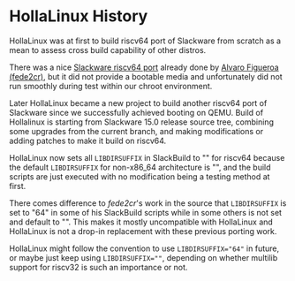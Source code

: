 # HollaLinux History

HollaLinux was at first to build riscv64 port of Slackware from scratch
as a mean to assess cross build capability of other distros.

There was a nice [Slackware riscv64 port](https://github.com/fede2cr/slackware_riscv)
already done by [Alvaro Figueroa (fede2cr)](https://github.com/fede2cr),
but it did not provide a bootable media and unfortunately 
did not run smoothly during test within our chroot environment.

Later HollaLinux became a new project to build another
riscv64 port of Slackware since we successfully achieved booting
on QEMU. 
Build of Hollalinux is starting from Slackware 15.0 release source tree,
combining some upgrades from the current branch,
and making modifications or adding patches to make it build on riscv64.

HollaLinux now sets all `LIBDIRSUFFIX` in SlackBuild to "" for riscv64
because the default `LIBDIRSUFFIX` for non-x86_64 architecture is "",
and the build scripts are just executed with no modification
being a testing method at first.

There comes difference to _fede2cr_'s work in the source that `LIBDIRSUFFIX`
is set to "64" in some of his SlackBuild scripts while
in some others is not set and default to "".
This makes it mostly uncompatible with HollaLinux and
HollaLinux is not a drop-in replacement with these previous porting work.

HollaLinux might follow the convention to use `LIBDIRSUFFIX="64"` 
in future, or maybe just keep using `LIBDIRSUFFIX=""`,
depending on whether multilib support for riscv32 is such an importance or not.
